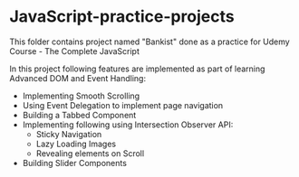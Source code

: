 # JavaScript-practice-projects
This folder contains project named "Bankist" done as a practice for Udemy Course - The Complete JavaScript

In this project following features are implemented as part of learning Advanced DOM and Event Handling:
- Implementing Smooth Scrolling
- Using Event Delegation to implement page navigation
- Building a Tabbed Component
- Implementing following using Intersection Observer API:
  - Sticky Navigation
  - Lazy Loading Images
  - Revealing elements on Scroll
- Building Slider Components
